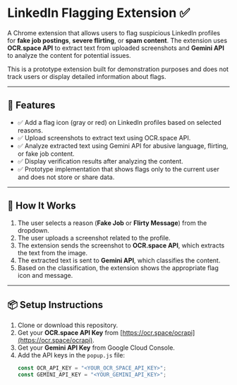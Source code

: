 # LinkedIn Flagging Extension ✅

A Chrome extension that allows users to flag suspicious LinkedIn profiles for **fake job postings**, **severe flirting**, or **spam content**. The extension uses **OCR.space API** to extract text from uploaded screenshots and **Gemini API** to analyze the content for potential issues.

This is a prototype extension built for demonstration purposes and does not track users or display detailed information about flags.

---

## 📌 Features

- ✅ Add a flag icon (gray or red) on LinkedIn profiles based on selected reasons.
- ✅ Upload screenshots to extract text using OCR.space API.
- ✅ Analyze extracted text using Gemini API for abusive language, flirting, or fake job content.
- ✅ Display verification results after analyzing the content.
- ✅ Prototype implementation that shows flags only to the current user and does not store or share data.

---

## 🚀 How It Works

1. The user selects a reason (**Fake Job** or **Flirty Message**) from the dropdown.
2. The user uploads a screenshot related to the profile.
3. The extension sends the screenshot to **OCR.space API**, which extracts the text from the image.
4. The extracted text is sent to **Gemini API**, which classifies the content.
5. Based on the classification, the extension shows the appropriate flag icon and message.

---

## 📦 Setup Instructions

1. Clone or download this repository.
2. Get your **OCR.space API Key** from [https://ocr.space/ocrapi](https://ocr.space/ocrapi).
3. Get your **Gemini API Key** from Google Cloud Console.
4. Add the API keys in the `popup.js` file:
   ```javascript
   const OCR_API_KEY = "<YOUR_OCR_SPACE_API_KEY>";
   const GEMINI_API_KEY = "<YOUR_GEMINI_API_KEY>";
